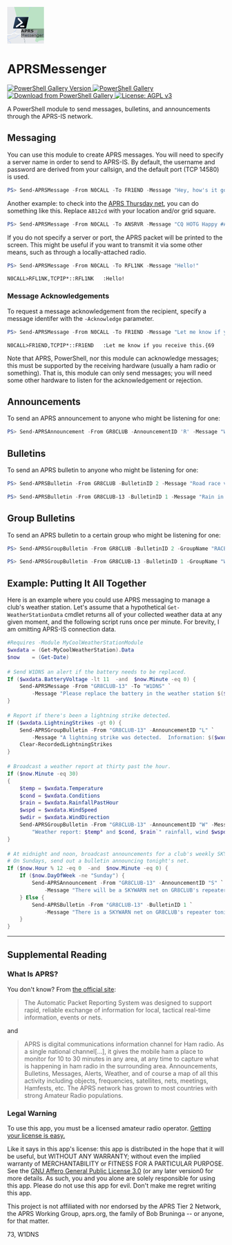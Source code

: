 ![APRSMessenger logo](https://raw.githubusercontent.com/rhymeswithmogul/APRSMessenger/main/icon/APRSMessenger.png)

# APRSMessenger

[![PowerShell Gallery Version](https://img.shields.io/powershellgallery/v/APRSMessenger)
 ![PowerShell Gallery](https://img.shields.io/powershellgallery/p/APRSMessenger)
 ![Download from PowerShell Gallery](https://img.shields.io/powershellgallery/dt/APRSMessenger)
](https://www.powershellgallery.com/packages/APRSMessenger/)
[![License: AGPL v3](https://img.shields.io/badge/License-AGPL_v3-blue.svg)](https://www.gnu.org/licenses/agpl-3.0)

A PowerShell module to send messages, bulletins, and announcements through the APRS-IS network.

## Messaging
You can use this module to create APRS messages.  You will need to specify a server name in order to send to APRS-IS.  By default, the username and password are derived from your callsign, and the default port (TCP 14580) is used.

```powershell
PS> Send-APRSMessage -From N0CALL -To FR1END -Message "Hey, how's it going?" -Server noam.aprs2.net
```

Another example:  to check into the [APRS Thursday net](https://aprsph.net/aprsthursday/), you can do something like this.  Replace `AB12cd` with your location and/or grid square.

```powershell
PS> Send-APRSMessage -From N0CALL -To ANSRVR -Message "CQ HOTG Happy #APRSThursday from AB12cd" -Server rotate.aprs2.net
```

If you do not specify a server or port, the APRS packet will be printed to the screen.  This might be useful if you want to transmit it via some other means, such as through a locally-attached radio.

```powershell
PS> Send-APRSMessage -From N0CALL -To RFL1NK -Message "Hello!"
```
```
N0CALL>RFL1NK,TCPIP*::RFL1NK   :Hello!
```

### Message Acknowledgements
To request a message acknowledgement from the recipient, specify a message identifer with the `-Acknowledge` parameter.

```powershell
PS> Send-APRSMessage -From N0CALL -To FR1END -Message "Let me know if you receive this." -Acknowledgement 69
```
```
N0CALL>FR1END,TCPIP*::FR1END   :Let me know if you receive this.{69
```

Note that APRS, PowerShell, nor this module can acknowledge messages; this must be supported by the receiving hardware (usually a ham radio or something).  That is, this module can only send messages;  you will need some other hardware to listen for the acknowledgement or rejection.


## Announcements
To send an APRS announcement to anyone who might be listening for one:
```powershell
PS> Send-APRSAnnouncement -From GR8CLUB -AnnouncementID 'R' -Message "We will be providing communications for the road race on Sunday."
```

## Bulletins
To send an APRS bulletin to anyone who might be listening for one:
```powershell
PS> Send-APRSBulletin -From GR8CLUB -BulletinID 2 -Message "Road race volunteers, listen to bulletins with group name RACE."
```
```powershell
PS> Send-APRSBulletin -From GR8CLUB-13 -BulletinID 1 -Message "Rain in the forecast later. Should not affect road race."
```

## Group Bulletins
To send an APRS bulletin to a certain group who might be listening for one:
```powershell
PS> Send-APRSGroupBulletin -From GR8CLUB -BulletinID 2 -GroupName "RACE" -Message "Road race traffic net on 146.55 MHz simplex. W1DNS handling emcomm."
```
```powershell
PS> Send-APRSGroupBulletin -From GR8CLUB-13 -BulletinID 1 -GroupName "WX" -Message "There will be a SKYWARN net on the repeater tonight at 8:00 PM."
```

## Example: Putting It All Together
Here is an example where you could use APRS messaging to manage a club's weather station.  Let's assume that a hypothetical `Get-WeatherStationData` cmdlet returns all of your collected weather data at any given moment, and the following script runs once per minute.  For brevity, I am omitting APRS-IS connection data.

```powershell
#Requires -Module MyCoolWeatherStationModule
$wxdata = (Get-MyCoolWeatherStation).Data
$now    = (Get-Date)

# Send W1DNS an alert if the battery needs to be replaced.
If ($wxdata.BatteryVoltage -lt 11  -and  $now.Minute -eq 0) {
	Send-APRSMessage -From "GR8CLUB-13" -To "W1DNS" `
		-Message "Please replace the battery in the weather station $($wxdata.Name)."
}

# Report if there's been a lightning strike detected.
If ($wxdata.LightningStrikes -gt 0) {
	Send-APRSGroupBulletin -From "GR8CLUB-13" -AnnouncementID "L" `
		-Message "A lightning strike was detected.  Information: $($wxdata.LightningStrikes[0])"
	Clear-RecordedLightningStrikes
}

# Broadcast a weather report at thirty past the hour.
If ($now.Minute -eq 30)
{
	$temp = $wxdata.Temperature
	$cond = $wxdata.Conditions
	$rain = $wxdata.RainfallPastHour
	$wspd = $wxdata.WindSpeed
	$wdir = $wxdata.WindDirection
	Send-APRSGroupBulletin -From "GR8CLUB-13" -AnnouncementID "W" -Message `
		"Weather report: $temp° and $cond, $rain`" rainfall, wind $wspd MPH from $wdir."
}

# At midnight and noon, broadcast announcements for a club's weekly SKYWARN net.
# On Sundays, send out a bulletin announcing tonight's net.
If ($now.Hour % 12 -eq 0  -and  $now.Minute -eq 0) {
	If ($now.DayOfWeek -ne "Sunday") {
		Send-APRSAnnouncement -From "GR8CLUB-13" -AnnouncementID "S" `
			-Message "There will be a SKYWARN net on GR8CLUB's repeater Sunday at 8:00 PM."
	} Else {
		Send-APRSBulletin -From "GR8CLUB-13" -BulletinID 1 `
			-Message "There is a SKYWARN net on GR8CLUB's repeater tonight at 8:00 PM."
	}
}
```

***

## Supplemental Reading

### What Is APRS?
You don't know?  From [the official site](http://aprs.org):
> The Automatic Packet Reporting System was designed to support rapid, reliable exchange of information for local, tactical real-time information, events or nets.

and

> APRS is digital communications information channel for Ham radio. As a single national channel[…], it gives the mobile ham a place to monitor for 10 to 30 minutes in any area, at any time to capture what is happening in ham radio in the surrounding area. Announcements, Bulletins, Messages, Alerts, Weather, and of course a map of all this activity including objects, frequencies, satellites, nets, meetings, Hamfests, etc. The APRS network has grown to most countries with strong Amateur Radio populations. 


### Legal Warning
To use this app, you must be a licensed amateur radio operator.  [Getting your license is easy.](https://hamstudy.org/)

Like it says in this app's license: this app is distributed in the hope that it will be useful, but WITHOUT ANY WARRANTY; without even the implied warranty of MERCHANTABILITY or FITNESS FOR A PARTICULAR PURPOSE. See the [GNU Affero General Public License 3.0](https://www.gnu.org/licenses/agpl-3.0.html) (or any later version0 for more details. As such, you and you alone are solely responsible for using this app. Please do not use this app for evil. Don't make me regret writing this app.

This project is not affiliated with nor endorsed by the APRS Tier 2 Network, the APRS Working Group, aprs.org, the family of Bob Bruninga -- or anyone, for that matter.

73, W1DNS